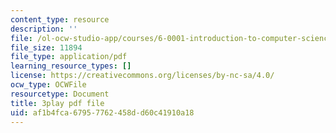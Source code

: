 ```yaml
---
content_type: resource
description: ''
file: /ol-ocw-studio-app/courses/6-0001-introduction-to-computer-science-and-programming-in-python-fall-2016/af1b4fca67957762458dd60c41910a18_w4uxYDPsjbw.pdf
file_size: 11894
file_type: application/pdf
learning_resource_types: []
license: https://creativecommons.org/licenses/by-nc-sa/4.0/
ocw_type: OCWFile
resourcetype: Document
title: 3play pdf file
uid: af1b4fca-6795-7762-458d-d60c41910a18
---
```

